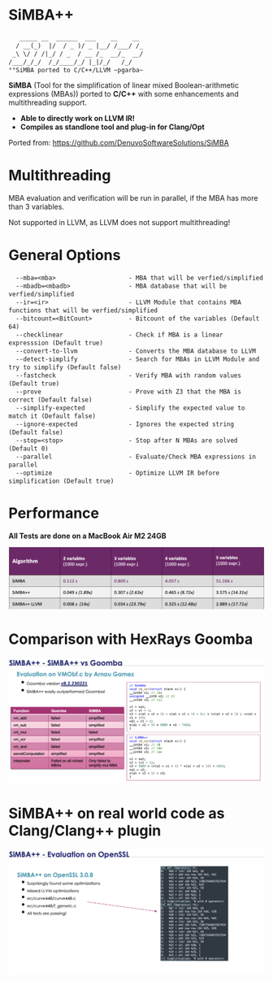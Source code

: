 # SiMBA++

```
   _____ __  ______  ___    __    __
  / __(_)  |/  / _ )/ _ |__/ /___/ /_
 _\ \/ / /|_/ / _  / __ /_  __/_  __/
/___/_/_/  /_/____/_/ |_|/_/   /_/
°°SiMBA ported to C/C++/LLVM ~pgarba~
```

**SiMBA** (Tool for the simplification of linear mixed Boolean-arithmetic expressions (MBAs)) ported to **C/C++** with some enhancements and multithreading support. 

* **Able to directly work on LLVM IR!**
* **Compiles as standlone tool and plug-in for Clang/Opt**


Ported from:
https://github.com/DenuvoSoftwareSolutions/SiMBA

# Multithreading

MBA evaluation and verification will be run in parallel, if the MBA has more than 3 variables.

Not supported in LLVM, as LLVM does not support multithreading!

# General Options

```
  --mba=<mba>                    - MBA that will be verfied/simplified
  --mbadb=<mbadb>                - MBA database that will be verfied/simplified
  --ir=<ir>                      - LLVM Module that contains MBA functions that will be verfied/simplified
  --bitcount=<BitCount>          - Bitcount of the variables (Default 64)
  --checklinear                  - Check if MBA is a linear expresssion (Default true)
  --convert-to-llvm              - Converts the MBA database to LLVM
  --detect-simplify              - Search for MBAs in LLVM Module and try to simplify (Default false)
  --fastcheck                    - Verify MBA with random values (Default true)
  --prove                        - Prove with Z3 that the MBA is correct (Default false)
  --simplify-expected            - Simplify the expected value to match it (Default false)
  --ignore-expected              - Ignores the expected string (Default false)
  --stop=<stop>                  - Stop after N MBAs are solved (Default 0)
  --parallel                     - Evaluate/Check MBA expressions in parallel
  --optimize                     - Optimize LLVM IR before simplification (Default true)
```


# Performance

**All Tests are done on a MacBook Air M2 24GB**

![Alt text](Images/Performance.png "SiMBA++/SiMBA performance comparison")


# Comparison with HexRays Goomba

![Alt text](Images/Goomba.png "SiMBA++ easily outperforms Goomba")


# SiMBA++ on real world code as Clang/Clang++ plugin

![Alt text](Images/OpenSSL.png "SiMBA++ is able to find missed optimization opportunities by LLVM")
  